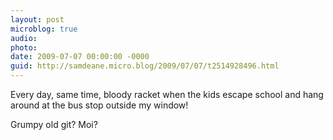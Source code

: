 ```yaml
---
layout: post
microblog: true
audio: 
photo: 
date: 2009-07-07 00:00:00 -0000
guid: http://samdeane.micro.blog/2009/07/07/t2514928496.html
---
```

Every day, same time, bloody racket when the kids escape school and hang around at the bus stop outside my window!

Grumpy old git? Moi?
